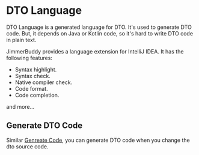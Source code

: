 # DTO Language

DTO Language is a generated language for DTO. It's used to generate DTO code. But, it depends on Java or Kotlin code, so it's hard to write DTO code in plain text.

JimmerBuddy provides a language extension for IntelliJ IDEA. It has the following features:

- Syntax highlight.
- Syntax check.
- Native compiler check.
- Code format.
- Code completion.

and more...

## Generate DTO Code

Similar [Genreate Code](./generate-code.md), you can generate DTO code when you change the dto source code.